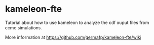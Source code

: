 # kameleon-fte
Tutorial about how to use kameleon to analyze the cdf ouput files from ccmc simulations.

More information at https://github.com/germafp/kameleon-fte/wiki
